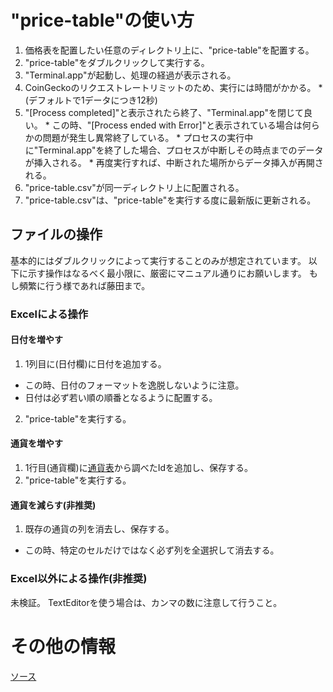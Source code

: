 # "price-table"の使い方
1. 価格表を配置したい任意のディレクトリ上に、"price-table"を配置する。
2. "price-table"をダブルクリックして実行する。
  1. "Terminal.app"が起動し、処理の経過が表示される。
  2. CoinGeckoのリクエストレートリミットのため、実行には時間がかかる。
    * (デフォルトで1データにつき12秒)
  3. "[Process completed]"と表示されたら終了、"Terminal.app"を閉じて良い。
    * この時、"[Process ended with Error]"と表示されている場合は何らかの問題が発生し異常終了している。
    * プロセスの実行中に"Terminal.app"を終了した場合、プロセスが中断しその時点までのデータが挿入される。
    * 再度実行すれば、中断された場所からデータ挿入が再開される。
3. "price-table.csv"が同一ディレクトリ上に配置される。
4. "price-table.csv"は、"price-table"を実行する度に最新版に更新される。

## ファイルの操作
基本的にはダブルクリックによって実行することのみが想定されています。
以下に示す操作はなるべく最小限に、厳密にマニュアル通りにお願いします。
もし頻繁に行う様であれば藤田まで。

### Excelによる操作
#### 日付を増やす
1. 1列目に(日付欄)に日付を追加する。
  * この時、日付のフォーマットを逸脱しないように注意。
  * 日付は必ず若い順の順番となるように配置する。
2. "price-table"を実行する。

#### 通貨を増やす
1. 1行目(通貨欄)に[通貨表](https://docs.google.com/spreadsheets/d/1wTTuxXt8n9q7C4NDXqQpI3wpKu1_5bGVmP9Xz0XGSyU/edit?gid=0#gid=0)から調べたIdを追加し、保存する。
2. "price-table"を実行する。

#### 通貨を減らす(非推奨)
1. 既存の通貨の列を消去し、保存する。
  * この時、特定のセルだけではなく必ず列を全選択して消去する。

### Excel以外による操作(非推奨)
未検証。
TextEditorを使う場合は、カンマの数に注意して行うこと。

# その他の情報
[ソース](https://github.com/pictomo/price-table)